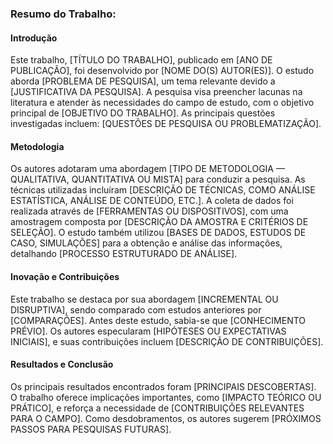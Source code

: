 ### Resumo do Trabalho:

#### Introdução

Este trabalho, [TÍTULO DO TRABALHO], publicado em [ANO DE PUBLICAÇÃO], foi desenvolvido por [NOME DO(S) AUTOR(ES)]. O estudo aborda [PROBLEMA DE PESQUISA], um tema relevante devido a [JUSTIFICATIVA DA PESQUISA]. A pesquisa visa preencher lacunas na literatura e atender às necessidades do campo de estudo, com o objetivo principal de [OBJETIVO DO TRABALHO]. As principais questões investigadas incluem: [QUESTÕES DE PESQUISA OU PROBLEMATIZAÇÃO].

#### Metodologia

Os autores adotaram uma abordagem [TIPO DE METODOLOGIA — QUALITATIVA, QUANTITATIVA OU MISTA] para conduzir a pesquisa. As técnicas utilizadas incluíram [DESCRIÇÃO DE TÉCNICAS, COMO ANÁLISE ESTATÍSTICA, ANÁLISE DE CONTEÚDO, ETC.]. A coleta de dados foi realizada através de [FERRAMENTAS OU DISPOSITIVOS], com uma amostragem composta por [DESCRIÇÃO DA AMOSTRA E CRITÉRIOS DE SELEÇÃO]. O estudo também utilizou [BASES DE DADOS, ESTUDOS DE CASO, SIMULAÇÕES] para a obtenção e análise das informações, detalhando [PROCESSO ESTRUTURADO DE ANÁLISE].

#### Inovação e Contribuições

Este trabalho se destaca por sua abordagem [INCREMENTAL OU DISRUPTIVA], sendo comparado com estudos anteriores por [COMPARAÇÕES]. Antes deste estudo, sabia-se que [CONHECIMENTO PRÉVIO]. Os autores especularam [HIPÓTESES OU EXPECTATIVAS INICIAIS], e suas contribuições incluem [DESCRIÇÃO DE CONTRIBUIÇÕES].

#### Resultados e Conclusão

Os principais resultados encontrados foram [PRINCIPAIS DESCOBERTAS]. O trabalho oferece implicações importantes, como [IMPACTO TEÓRICO OU PRÁTICO], e reforça a necessidade de [CONTRIBUIÇÕES RELEVANTES PARA O CAMPO]. Como desdobramentos, os autores sugerem [PRÓXIMOS PASSOS PARA PESQUISAS FUTURAS].